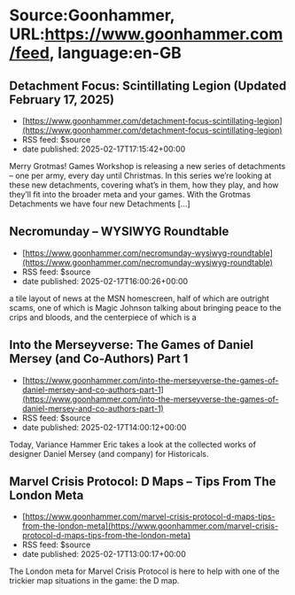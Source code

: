 # Source:Goonhammer, URL:https://www.goonhammer.com/feed, language:en-GB

## Detachment Focus: Scintillating Legion (Updated February 17, 2025)
 - [https://www.goonhammer.com/detachment-focus-scintillating-legion](https://www.goonhammer.com/detachment-focus-scintillating-legion)
 - RSS feed: $source
 - date published: 2025-02-17T17:15:42+00:00

Merry Grotmas! Games Workshop is releasing a new series of detachments &#8211; one per army, every day until Christmas. In this series we’re looking at these new detachments, covering what’s in them, how they play, and how they’ll fit into the broader meta and your games. With the Grotmas Detachments we have four new Detachments [&#8230;]

## Necromunday – WYSIWYG Roundtable
 - [https://www.goonhammer.com/necromunday-wysiwyg-roundtable](https://www.goonhammer.com/necromunday-wysiwyg-roundtable)
 - RSS feed: $source
 - date published: 2025-02-17T16:00:26+00:00

a tile layout of news at the MSN homescreen, half of which are outright scams, one of which is Magic Johnson talking about bringing peace to the crips and bloods, and the centerpiece of which is a

## Into the Merseyverse: The Games of Daniel Mersey (and Co-Authors) Part 1
 - [https://www.goonhammer.com/into-the-merseyverse-the-games-of-daniel-mersey-and-co-authors-part-1](https://www.goonhammer.com/into-the-merseyverse-the-games-of-daniel-mersey-and-co-authors-part-1)
 - RSS feed: $source
 - date published: 2025-02-17T14:00:12+00:00

Today, Variance Hammer Eric takes a look at the collected works of designer Daniel Mersey (and company) for Historicals.

## Marvel Crisis Protocol: D Maps – Tips From The London Meta
 - [https://www.goonhammer.com/marvel-crisis-protocol-d-maps-tips-from-the-london-meta](https://www.goonhammer.com/marvel-crisis-protocol-d-maps-tips-from-the-london-meta)
 - RSS feed: $source
 - date published: 2025-02-17T13:00:17+00:00

The London meta for Marvel Crisis Protocol is here to help with one of the trickier map situations in the game: the D map.

